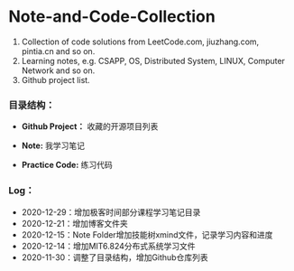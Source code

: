 # Note-and-Code-Collection

1. Collection of code solutions from LeetCode.com, jiuzhang.com, pintia.cn and so on.
2. Learning notes, e.g. CSAPP, OS, Distributed System, LINUX, Computer Network and so on. 
3. Github project list.

###  目录结构：

- **Github Project：**  收藏的开源项目列表

- **Note:**  我学习笔记

- **Practice Code:** 练习代码

   

### Log：

- 2020-12-29：增加极客时间部分课程学习笔记目录
- 2020-12-21：增加博客文件夹
- 2020-12-15：Note Folder增加技能树xmind文件，记录学习内容和进度
- 2020-12-14：增加MIT6.824分布式系统学习文件
- 2020-11-30：调整了目录结构，增加Github仓库列表